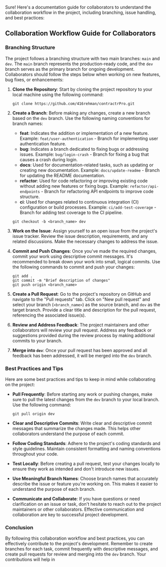 Sure! Here's a documentation guide for collaborators to understand the collaboration workflow in the project, including branching, issue handling, and best practices:

## Collaboration Workflow Guide for Collaborators

### Branching Structure

The project follows a branching structure with two main branches: `main` and `dev`. The `main` branch represents the production-ready code, and the `dev` branch serves as the primary branch for ongoing development. Collaborators should follow the steps below when working on new features, bug fixes, or enhancements:

1. **Clone the Repository**: Start by cloning the project repository to your local machine using the following command:

   ```
   git clone https://github.com/416rehman/contractrPro.git
   ```

2. **Create a Branch**: Before making any changes, create a new branch based on the `dev` branch. Use the following naming conventions for branch names:
    - **feat**: Indicates the addition or implementation of a new feature. Example: `feat/user-authentication` - Branch for implementing user authentication feature.
    - **bug**: Indicates a branch dedicated to fixing bugs or addressing issues. Example: `bug/login-crash` - Branch for fixing a bug that causes a crash during login.
    - **docs**: Used for documentation-related tasks, such as updating or creating new documentation. Example: `docs/update-readme` - Branch for updating the README documentation.
    - **refactor**: Used for code refactoring or improving existing code without adding new features or fixing bugs. Example: `refactor/api-endpoints` - Branch for refactoring API endpoints to improve code structure. 
    - **ci**: Used for changes related to continuous integration (CI) configuration or build processes. Example: `ci/add-test-coverage` - Branch for adding test coverage to the CI pipeline.
   ```
   git checkout -b <branch_name> dev
   ```

3. **Work on the Issue**: Assign yourself to an open issue from the project's issue tracker. Review the issue description, requirements, and any related discussions. Make the necessary changes to address the issue.

4. **Commit and Push Changes**: Once you've made the required changes, commit your work using descriptive commit messages. It's recommended to break down your work into small, logical commits. Use the following commands to commit and push your changes:

   ```
   git add .
   git commit -m "Brief description of changes"
   git push origin <branch_name>
   ```

5. **Create a Pull Request**: Go to the project's repository on GitHub and navigate to the "Pull requests" tab. Click on "New pull request" and select your branch (`<branch_name>`) as the source branch, and `dev` as the target branch. Provide a clear title and description for the pull request, referencing the associated issue(s).

6. **Review and Address Feedback**: The project maintainers and other collaborators will review your pull request. Address any feedback or suggestions provided during the review process by making additional commits to your branch.

7. **Merge into `dev`**: Once your pull request has been approved and all feedback has been addressed, it will be merged into the `dev` branch.

### Best Practices and Tips

Here are some best practices and tips to keep in mind while collaborating on the project:

- **Pull Frequently**: Before starting any work or pushing changes, make sure to pull the latest changes from the `dev` branch to your local branch. Use the following command:

  ```
  git pull origin dev
  ```

- **Clear and Descriptive Commits**: Write clear and descriptive commit messages that summarize the changes made. This helps other collaborators understand the purpose of each commit.

- **Follow Coding Standards**: Adhere to the project's coding standards and style guidelines. Maintain consistent formatting and naming conventions throughout your code.

- **Test Locally**: Before creating a pull request, test your changes locally to ensure they work as intended and don't introduce new issues.

- **Use Meaningful Branch Names**: Choose branch names that accurately describe the issue or feature you're working on. This makes it easier to understand the purpose of each branch.

- **Communicate and Collaborate**: If you have questions or need clarification on an issue or task, don't hesitate to reach out to the project maintainers or other collaborators. Effective communication and collaboration are key to successful project development.

### Conclusion

By following this collaboration workflow and best practices, you can effectively contribute to the project's development. Remember to create branches for each task, commit frequently with descriptive messages, and create pull requests for review and merging into the `dev` branch. Your contributions will help in
